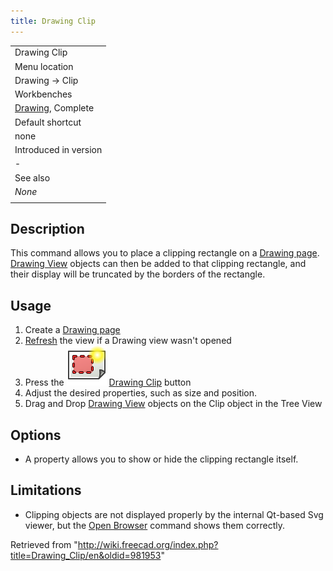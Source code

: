 ```yaml
---
title: Drawing Clip
---
```


|                                                             |
| ----------------------------------------------------------- |
| Drawing Clip                                                |
| Menu location                                               |
| Drawing → Clip                                              |
| Workbenches                                                 |
| [Drawing](/Drawing_Workbench "Drawing Workbench"), Complete |
| Default shortcut                                            |
| none                                                        |
| Introduced in version                                       |
| -                                                           |
| See also                                                    |
| _None_                                                      |
|                                                             |

## Description

This command allows you to place a clipping rectangle on a [Drawing page](/Drawing_Landscape_A3 "Drawing Landscape A3"). [Drawing View](/Drawing_View "Drawing View") objects can then be added to that clipping rectangle, and their display will be truncated by the borders of the rectangle.

## Usage

1. Create a [Drawing page](/Drawing_Landscape_A3 "Drawing Landscape A3")
2. [Refresh](/Std_Refresh "Std Refresh") the view if a Drawing view wasn't opened
3. Press the ![](/src/assets/images/Drawing_Clip.png) [Drawing Clip](/Drawing_Clip "Drawing Clip") button
4. Adjust the desired properties, such as size and position.
5. Drag and Drop [Drawing View](/Drawing_View "Drawing View") objects on the Clip object in the Tree View

## Options

- A property allows you to show or hide the clipping rectangle itself.

## Limitations

- Clipping objects are not displayed properly by the internal Qt-based Svg viewer, but the [Open Browser](/Drawing_Openbrowser "Drawing Openbrowser") command shows them correctly.

Retrieved from "<http://wiki.freecad.org/index.php?title=Drawing_Clip/en&oldid=981953>"
